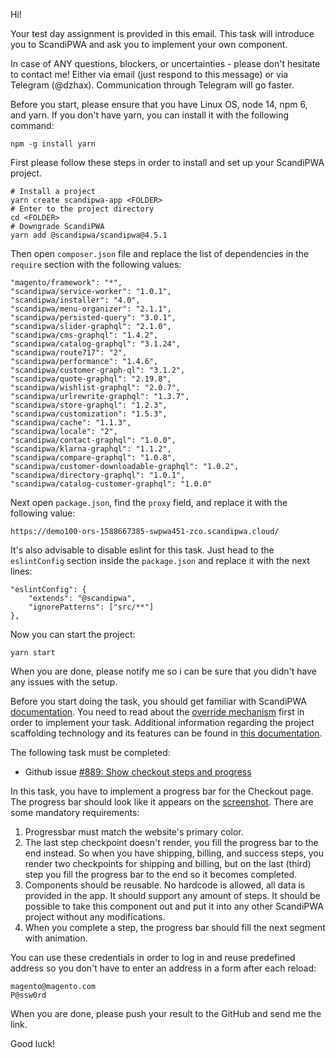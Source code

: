 Hi!

Your test day assignment is provided in this email.
This task will introduce you to ScandiPWA and ask you to implement your own component.

In case of ANY questions, blockers, or uncertainties - please don't hesitate to contact me!
Either via email (just respond to this message) or via Telegram (@dzhax).
Communication through Telegram will go faster.

Before you start, please ensure that you have Linux OS, node 14, npm 6, and yarn.
If you don't have yarn, you can install it with the following command:
```
npm -g install yarn
```

First please follow these steps in order to install and set up your ScandiPWA project.
```
# Install a project
yarn create scandipwa-app <FOLDER>
# Enter to the project directory
cd <FOLDER>
# Downgrade ScandiPWA
yarn add @scandipwa/scandipwa@4.5.1
```

Then open `composer.json` file and replace the list of dependencies in the `require` section with the following values:
```
"magento/framework": "*",
"scandipwa/service-worker": "1.0.1",
"scandipwa/installer": "4.0",
"scandipwa/menu-organizer": "2.1.1",
"scandipwa/persisted-query": "3.0.1",
"scandipwa/slider-graphql": "2.1.0",
"scandipwa/cms-graphql": "1.4.2",
"scandipwa/catalog-graphql": "3.1.24",
"scandipwa/route717": "2",
"scandipwa/performance": "1.4.6",
"scandipwa/customer-graph-ql": "3.1.2",
"scandipwa/quote-graphql": "2.19.8",
"scandipwa/wishlist-graphql": "2.0.7",
"scandipwa/urlrewrite-graphql": "1.3.7",
"scandipwa/store-graphql": "1.2.3",
"scandipwa/customization": "1.5.3",
"scandipwa/cache": "1.1.3",
"scandipwa/locale": "2",
"scandipwa/contact-graphql": "1.0.0",
"scandipwa/klarna-graphql": "1.1.2",
"scandipwa/compare-graphql": "1.0.8",
"scandipwa/customer-downloadable-graphql": "1.0.2",
"scandipwa/directory-graphql": "1.0.1",
"scandipwa/catalog-customer-graphql": "1.0.0"
```

Next open `package.json`, find the `proxy` field, and replace it with the following value:
```
https://demo100-ors-1588667385-swpwa451-zco.scandipwa.cloud/
```

It's also advisable to disable eslint for this task. Just head to the `eslintConfig` section inside the `package.json` and replace it with the next lines:
```
"eslintConfig": {
    "extends": "@scandipwa",
    "ignorePatterns": ["src/**"]
},
```

Now you can start the project:
```
yarn start
```

When you are done, please notify me so i can be sure that you didn't have any issues with the setup.

Before you start doing the task, you should get familiar with ScandiPWA [documentation](https://docs.scandipwa.com/).
You need to read about the [override mechanism](https://docs.scandipwa.com/developing-with-scandi/override-mechanism) first in order to implement your task.
Additional information regarding the project scaffolding technology and its features can be found in [this documentation](https://docs.create-scandipwa-app.com/).

The following task must be completed:
- Github issue [#889: Show checkout steps and progress](https://github.com/scandipwa/scandipwa/issues/889)

In this task, you have to implement a progress bar for the Checkout page.
The progress bar should look like it appears on the [screenshot](https://user-images.githubusercontent.com/46347627/97552113-83394480-19dc-11eb-8455-fbb4c693b477.png).
There are some mandatory requirements:
1. Progressbar must match the website's primary color.
2. The last step checkpoint doesn't render, you fill the progress bar to the end instead. So when you have shipping, billing, and success steps, you render two checkpoints for shipping and billing, but on the last (third) step you fill the progress bar to the end so it becomes completed.
3. Components should be reusable. No hardcode is allowed, all data is provided in the app. It should support any amount of steps. It should be possible to take this component out and put it into any other ScandiPWA project without any modifications.
4. When you complete a step, the progress bar should fill the next segment with animation.

You can use these credentials in order to log in and reuse predefined address so you don't have to enter an address in a form after each reload:
```
magento@magento.com
P@ssw0rd
```

When you are done, please push your result to the GitHub and send me the link.

Good luck!